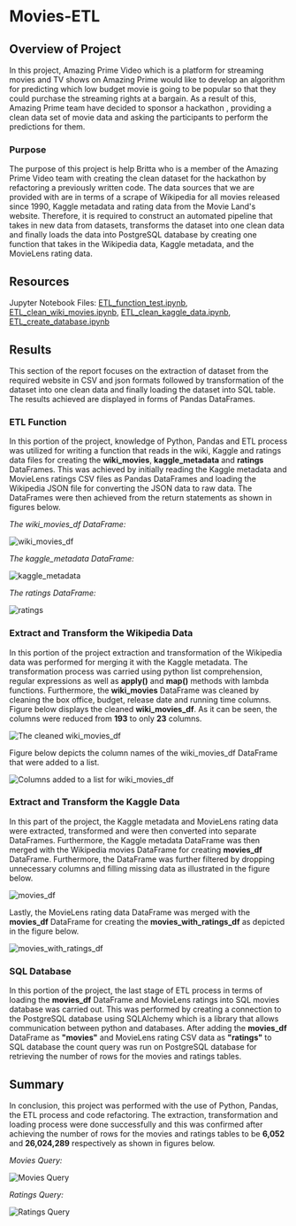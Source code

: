 # Movies-ETL

## Overview of Project

In this project, Amazing Prime Video which is a platform for streaming movies and TV shows on Amazing Prime would like to develop an algorithm for predicting which low budget movie is going to be popular so that they could purchase the streaming rights at a bargain. As a result of this, Amazing Prime team have decided to sponsor a hackathon , providing a clean data set of movie data and asking the participants to perform the predictions for them. 

### Purpose

The purpose of this project is help Britta who is a member of the Amazing Prime Video team with creating the clean dataset for the hackathon by refactoring a previously written code. The data sources that we are provided with are in terms of a scrape of Wikipedia for all movies released since 1990, Kaggle  metadata and rating data from the Movie Land's website. Therefore, it is required to construct an automated pipeline that takes in new data from datasets, transforms the dataset into one clean data and finally loads the data into PostgreSQL database by creating one function that takes in the Wikipedia data, Kaggle metadata, and the MovieLens rating data.

## Resources

Jupyter Notebook Files: [ETL_function_test.ipynb](ETL_function_test.ipynb), [ETL_clean_wiki_movies.ipynb](ETL_clean_wiki_movies.ipynb), [ETL_clean_kaggle_data.ipynb](ETL_clean_kaggle_data.ipynb), [ETL_create_database.ipynb](ETL_create_database.ipynb)

## Results

This section of the report focuses on the extraction of dataset from the required website in CSV and json formats followed by transformation of the dataset into one clean data and finally loading the dataset into SQL table. The results achieved are displayed in forms of Pandas DataFrames.

### ETL Function 

In this portion of the project, knowledge of Python, Pandas and ETL process was utilized for writing a function that reads in the wiki, Kaggle and ratings data files for creating the **wiki_movies**, **kaggle_metadata** and **ratings** DataFrames. This was achieved by initially reading the Kaggle metadata and MovieLens ratings CSV files as Pandas DataFrames and loading the Wikipedia JSON file for converting the JSON data to raw data. The DataFrames were then achieved from the return statements as shown in figures below.

*The wiki_movies_df DataFrame:*

![wiki_movies_df](Resources/Wiki_movies_df.png)

*The kaggle_metadata DataFrame:*

![kaggle_metadata](Resources/kaggle_metadata_df.png)

*The ratings DataFrame:*

![ratings](Resources/Ratings_df.png)

### Extract and Transform the Wikipedia Data

In this portion of the project extraction and transformation of the Wikipedia data was performed for merging it with the Kaggle metadata. The transformation process was carried using python list comprehension, regular expressions as well as **apply()** and **map()** methods with lambda functions. Furthermore, the **wiki_movies** DataFrame was cleaned by cleaning the box office, budget, release date and running time columns. Figure below displays the cleaned **wiki_movies_df**. As it can be seen, the columns were reduced from **193** to only **23** columns.

![The cleaned wiki_movies_df](Resources/wiki_movies_df_clean.png)

Figure below depicts the column names of the wiki_movies_df DataFrame that were added to a list.

![Columns added to a list for wiki_movies_df](Resources/wiki_movies_columns_to_list.png)


### Extract and Transform the Kaggle Data

In this part of the project, the Kaggle metadata and MovieLens rating data were extracted, transformed and were then converted into separate DataFrames. Furthermore, the Kaggle metadata DataFrame was then merged with the Wikipedia movies DataFrame for creating **movies_df** DataFrame. Furthermore, the DataFrame was further filtered by dropping unnecessary columns and filling missing data as illustrated in the figure below.

![movies_df](Resources/movies_df.png)

Lastly, the MovieLens rating data DataFrame was merged with the **movies_df** DataFrame for creating the **movies_with_ratings_df** as depicted in the figure below. 

![movies_with_ratings_df](Resources/Movies_with_ratings_df.png)

### SQL Database

In this portion of the project, the last stage of ETL process in terms of loading the **movies_df** DataFrame and MovieLens ratings into SQL movies database was carried out. This was performed by creating a connection to the PostgreSQL database using SQLAlchemy which is a library that allows communication between python and databases. After adding the **movies_df** DataFrame as **"movies"** and MovieLens rating CSV data as **"ratings"** to SQL database the count query was run on PostgreSQL database for retrieving the number of rows for the movies and ratings tables.

## Summary

In conclusion, this project was performed with the use of Python, Pandas, the ETL process and code refactoring. The extraction, transformation and loading process were done successfully and this was confirmed after achieving the number of rows for the movies and ratings tables to be **6,052** and **26,024,289** respectively as shown in figures below.

*Movies Query:*

![Movies Query](Resources/movies_query.png)

*Ratings Query:*

![Ratings Query](Resources/ratings_query.png)

